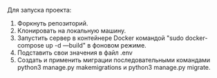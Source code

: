 Для запуска проекта:

1. Форкнуть репозиторий.
2. Клонировать на локальную машину.
3. Запустить сервер в контейнере Docker командой
"sudo docker-compose up -d —build" в фоновом режиме.
4. Подставить свои значения в файл .env
5. Создать и применить миграции последовательными командами 
python3 manage.py makemigrations и python3 manage.py migrate.
